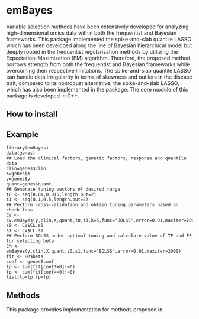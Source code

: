 
<!-- README.md is generated from README.Rmd. Please edit that file -->

# emBayes

Variable selection methods have been extensively developed for analyzing high-dimensional omics data within both the frequentist and Bayesian frameworks. This package implemented the spike-and-slab quantile LASSO which has been developed along the line of Bayesian hierarchical model but deeply rooted in the frequentist regularization methods by utilizing the Expectation–Maximization (EM) algorithm. Therefore, the proposed method borrows strength from both the frequentist and Bayesian frameworks while overcoming their respective limitations. The spike-and-slab quantile LASSO can handle data irregularity in terms of skewness and outliers in the disease trait, compared to its nonrobust alternative, the spike-and-slab LASSO, which has also been implemented in the package. The core module of this package is developed in C++. 

## How to install

  

## Example

    library(emBayes)
    data(genes)
    ## Load the clinical factors, genetic factors, response and quantile data
    clin=genes$clin
    X=genes$X
    y=genes$y
    quant=genes$quant
    ## Generate tuning vectors of desired range
    t0 <- seq(0.01,0.015,length.out=2)
    t1 <- seq(0.1,0.5,length.out=2)
    ## Perform cross-validation and obtain tuning parameters based on check loss
    CV <- cv.emBayes(y,clin,X,quant,t0,t1,k=5,func="BQLSS",error=0.01,maxiter=2000)
    s0 <- CV$CL.s0
    s1 <- CV$CL.s1
    ## Perform BQLSS under optimal tuning and calculate value of TP and FP for selecting beta
    EM <- emBayes(y,clin,X,quant,s0,s1,func="BQLSS",error=0.01,maxiter=2000)
    fit <- EM$beta
    coef <- genes$coef
    tp <- sum(fit[coef!=0]!=0)
    fp <- sum(fit[coef==0]!=0)
    list(tp=tp,fp=fp)



## Methods

This package provides implementation for methods proposed in

  
